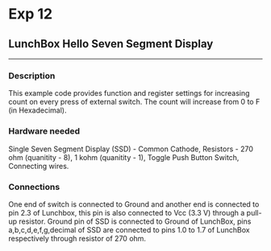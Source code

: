 # Exp 12
## LunchBox Hello Seven Segment Display
___

### Description

This example code provides function and register settings for increasing count on every press of external switch. The count will increase from 0 to F (in Hexadecimal). 

### Hardware needed

Single Seven Segment Display (SSD) - Common Cathode, Resistors - 270 ohm (quanitity - 8), 1 kohm (quanitity - 1), Toggle Push Button Switch, Connecting wires. 

### Connections

One end of switch is connected to Ground and another end is connected to pin 2.3 of Lunchbox, this pin is also connected to Vcc (3.3 V) through a pull-up resistor. 
Ground pin of SSD is connected to Ground of LunchBox, pins a,b,c,d,e,f,g,decimal of SSD are connected to pins 1.0 to 1.7 of LunchBox respectively through resistor of 270 ohm.
